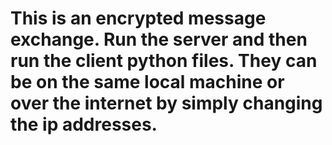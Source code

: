 # This is an encrypted message exchange. Run the server and then run the client python files. They can be on the same local machine or over the internet by simply changing the ip addresses.


